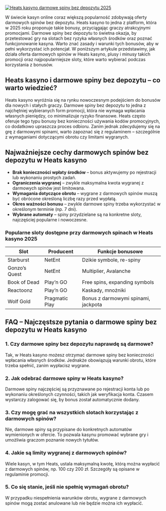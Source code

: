 [![Heats kasyno darmowe spiny bez depozytu 2025](https://123-caf.pages.dev/gitsignup.png)](https://vrmoo.ru/Bt82HjjY)

<p>W świecie kasyn online coraz większą popularność zdobywają oferty darmowych spinów bez depozytu. Heats kasyno to jedna z platform, która w 2025 roku proponuje takie bonusy, przyciągając graczy atrakcyjnymi promocjami. Darmowe spiny bez depozytu to świetna okazja, by przetestować gry na slotach bez ryzyka własnych środków oraz poznać funkcjonowanie kasyna. Warto znać zasady i warunki tych bonusów, aby w pełni wykorzystać ich potencjał. W poniższym artykule przedstawimy, jak działa oferta darmowych spinów w Heats kasyno, plusy i minusy takich promocji oraz najpopularniejsze sloty, które warto wybierać podczas korzystania z bonusów.</p>  <h2>Heats kasyno i darmowe spiny bez depozytu – co warto wiedzieć?</h2> <p>Heats kasyno wyróżnia się na rynku nowoczesnym podejściem do bonusów dla nowych i stałych graczy. Darmowe spiny bez depozytu to jedna z najchętniej wybieranych form promocji, która nie wymaga wpłacania własnych pieniędzy, co minimalizuje ryzyko finansowe. Heats często oferuje tego typu bonusy bez konieczności używania kodów promocyjnych, co dodatkowo upraszcza proces odbioru. Zanim jednak zdecydujemy się na grę z darmowymi spinami, warto zapoznać się z regulaminem – szczególnie z wymaganiami dotyczącymi obrotu czy limitami wygranych.</p>  <h2>Najważniejsze cechy darmowych spinów bez depozytu w Heats kasyno</h2> <ul>   <li><strong>Brak konieczności wpłaty środków</strong> – bonus aktywujemy po rejestracji lub wykonaniu prostych zadań.</li>   <li><strong>Ograniczenia wygranej</strong> – zwykle maksymalna kwota wygranej z darmowych spinów jest limitowana.</li>   <li><strong>Wymagania dotyczące obrotu</strong> – wygrane z darmowych spinów muszą być obrócone określoną liczbę razy przed wypłatą.</li>   <li><strong>Okres ważności bonusu</strong> – zwykle darmowe spiny trzeba wykorzystać w określonym terminie (np. 7 dni).</li>   <li><strong>Wybrane automaty</strong> – spiny przydzielane są na konkretne sloty, najczęściej popularne i nowoczesne.</li> </ul>  <h3>Popularne sloty dostępne przy darmowych spinach w Heats kasyno 2025</h3> <table>   <thead>     <tr>       <th>Slot</th>       <th>Producent</th>       <th>Funkcje bonusowe</th>     </tr>   </thead>   <tbody>     <tr>       <td>Starburst</td>       <td>NetEnt</td>       <td>Dzikie symbole, re-spiny</td>     </tr>     <tr>       <td>Gonzo’s Quest</td>       <td>NetEnt</td>       <td>Multiplier, Avalanche</td>     </tr>     <tr>       <td>Book of Dead</td>       <td>Play’n GO</td>       <td>Free spins, expanding symbols</td>     </tr>     <tr>       <td>Reactoonz</td>       <td>Play’n GO</td>       <td>Kaskady, mnożniki</td>     </tr>     <tr>       <td>Wolf Gold</td>       <td>Pragmatic Play</td>       <td>Bonus z darmowymi spinami, jackpota</td>     </tr>   </tbody> </table>  <h2>FAQ – Najczęstsze pytania o darmowe spiny bez depozytu w Heats kasyno</h2>  <h3>1. Czy darmowe spiny bez depozytu naprawdę są darmowe?</h3> <p>Tak, w Heats kasyno możesz otrzymać darmowe spiny bez konieczności wpłacania własnych środków. Jednakże obowiązują warunki obrotu, które trzeba spełnić, zanim wypłacisz wygrane.</p>  <h3>2. Jak odebrać darmowe spiny w Heats kasyno?</h3> <p>Darmowe spiny najczęściej są przyznawane po rejestracji konta lub po wykonaniu określonych czynności, takich jak weryfikacja konta. Czasem wystarczy zalogować się, by bonus został automatycznie dodany.</p>  <h3>3. Czy mogę grać na wszystkich slotach korzystając z darmowych spinów?</h3> <p>Nie, darmowe spiny są przypisane do konkretnych automatów wymienionych w ofercie. To pozwala kasynu promować wybrane gry i umożliwia graczom poznanie nowych tytułów.</p>  <h3>4. Jakie są limity wygranej z darmowych spinów?</h3> <p>Wiele kasyn, w tym Heats, ustala maksymalną kwotę, którą można wypłacić z darmowych spinów, np. 100 czy 200 zł. Szczegóły są opisane w regulaminie promocji.</p>  <h3>5. Co się stanie, jeśli nie spełnię wymagań obrotu?</h3> <p>W przypadku niespełnienia warunków obrotu, wygrane z darmowych spinów mogą zostać anulowane lub nie będzie można ich wypłacić.</p>